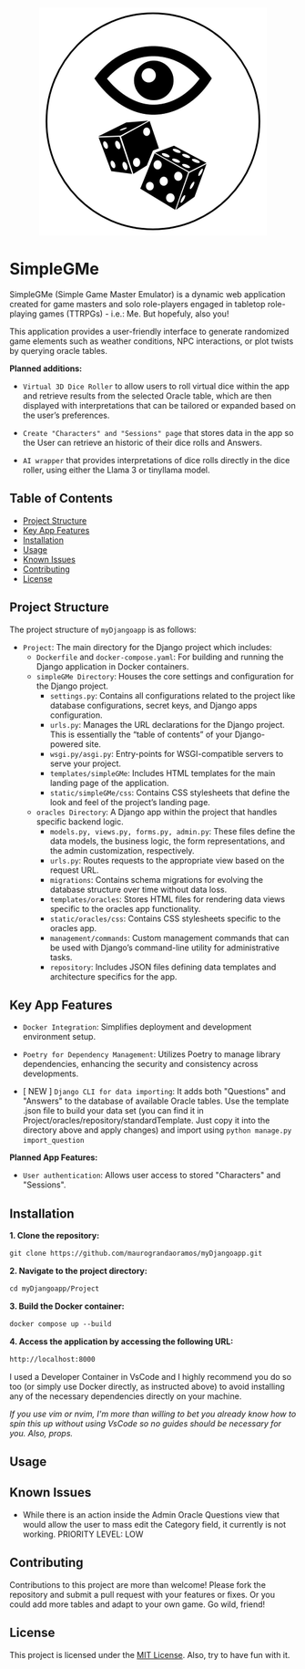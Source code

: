 <p align="center"> 
<img src="./OracleDice.png" alt="All Eyes on You">
</p>

# SimpleGMe

SimpleGMe (Simple Game Master Emulator) is a dynamic web application created for game masters and solo role-players engaged in tabletop role-playing games (TTRPGs) - i.e.: Me. But hopefuly, also you! 

This application provides a user-friendly interface to generate randomized game elements such as weather conditions, NPC interactions, or plot twists by querying oracle tables. 

**Planned additions:**

- `Virtual 3D Dice Roller` to allow users to roll virtual dice within the app and retrieve results from the selected Oracle table, which are then displayed with interpretations that can be tailored or expanded based on the user’s preferences.

- `Create "Characters" and "Sessions" page` that stores data in the app so the User can retrieve an historic of their dice rolls and Answers.

- `AI wrapper` that provides interpretations of dice rolls directly in the dice roller, using either the Llama 3 or tinyllama model.

## Table of Contents

- [Project Structure](#project-structure)
- [Key App Features](#key-features)
- [Installation](#installation)
- [Usage](#usage)
- [Known Issues](#known-issues)
- [Contributing](#contributing)
- [License](#license)

## Project Structure

The project structure of `myDjangoapp` is as follows:

- `Project`: The main directory for the Django project which includes:
    - `Dockerfile` and `docker-compose.yaml`: For building and running the Django application in Docker containers.
    - `simpleGMe Directory`: Houses the core settings and configuration for the Django project.
        - `settings.py`: Contains all configurations related to the project like database configurations, secret keys, and Django apps configuration.
        - `urls.py`: Manages the URL declarations for the Django project. This is essentially the “table of contents” of your Django-powered site.
        - `wsgi.py/asgi.py`: Entry-points for WSGI-compatible servers to serve your project.
        - `templates/simpleGMe`: Includes HTML templates for the main landing page of the application.
        - `static/simpleGMe/css`: Contains CSS stylesheets that define the look and feel of the project’s landing page.
    - `oracles Directory`: A Django app within the project that handles specific backend logic.
        - `models.py, views.py, forms.py, admin.py`: These files define the data models, the business logic, the form representations, and the admin customization, respectively.
        - `urls.py`: Routes requests to the appropriate view based on the request URL.
        - `migrations`: Contains schema migrations for evolving the database structure over time without data loss.
        - `templates/oracles`: Stores HTML files for rendering data views specific to the oracles app functionality.
        - `static/oracles/css`: Contains CSS stylesheets specific to the oracles app.
        - `management/commands`: Custom management commands that can be used with Django’s command-line utility for administrative tasks.
        - `repository`: Includes JSON files defining data templates and architecture specifics for the app.

## Key App Features

- `Docker Integration`: Simplifies deployment and development environment setup.

- `Poetry for Dependency Management`: Utilizes Poetry to manage library dependencies, enhancing the security and consistency across developments.

- [ NEW ] `Django CLI for data importing`: It adds both "Questions" and "Answers" to the database of available Oracle tables. Use the template .json file to build your data set (you can find it in Project/oracles/repository/standardTemplate. Just copy it into the directory above and apply changes) and import using `python manage.py import_question`

**Planned App Features:**

- `User authentication`: Allows user access to stored "Characters" and "Sessions".

## Installation

**1. Clone the repository:**

```markdown
git clone https://github.com/maurograndaoramos/myDjangoapp.git
```

**2. Navigate to the project directory:**

```markdown
cd myDjangoapp/Project
```

**3. Build the Docker container:**

```markdown
docker compose up --build
```

**4. Access the application by accessing the following URL:**

```markdown
http://localhost:8000
```

I used a Developer Container in VsCode and I highly recommend you do so too (or simply use Docker directly, as instructed above) to avoid installing any of the necessary dependencies directly on your machine.

*If you use vim or nvim, I'm more than willing to bet you already know how to spin this up without using VsCode so no guides should be necessary for you. Also, props.*

## Usage


## Known Issues

- While there is an action inside the Admin Oracle Questions view that would allow the user to mass edit the Category field, it currently is not working. PRIORITY LEVEL: LOW

## Contributing

Contributions to this project are more than welcome! Please fork the repository and submit a pull request with your features or fixes. Or you could add more tables and adapt to your own game. Go wild, friend!

## License

This project is licensed under the [MIT License](LICENSE). Also, try to have fun with it.
